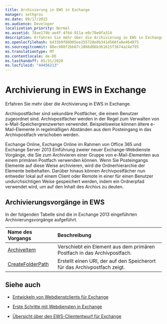 ```yaml
---
title: Archivierung in EWS in Exchange
manager: sethgros
ms.date: 09/17/2015
ms.audience: Developer
localization_priority: Normal
ms.assetid: 78ae179b-ae4f-4f64-911a-e0c70e0fa314
description: Erfahren Sie mehr über die Archivierung in EWS in Exchange.
ms.openlocfilehash: b433b9f88905ee255720e8b341d560fa0e464975
ms.sourcegitcommit: 88ec988f2bb67c1866d06b361615f3674a24e795
ms.translationtype: MT
ms.contentlocale: de-DE
ms.lasthandoff: 05/31/2020
ms.locfileid: "44456213"
---
```

# <a name="archiving-in-ews-in-exchange"></a>Archivierung in EWS in Exchange

Erfahren Sie mehr über die Archivierung in EWS in Exchange.
  
Archivpostfächer sind sekundäre Postfächer, die einem Benutzer zugeordnet sind. Archivpostfächer werden in der Regel zum Verwalten von e-Mail-Speichergrenzwerten verwendet. Beispielsweise können ältere e-Mail-Elemente in regelmäßigen Abständen aus dem Posteingang in das Archivpostfach verschoben werden. 
  
Exchange Online, Exchange Online im Rahmen von Office 365 und Exchange Server 2013 Einführung zweier neuer Exchange-Webdienste Vorgänge, die Sie zum Archivieren einer Gruppe von e-Mail-Elementen aus einem primären Postfach verwenden können. Wenn Sie Posteingangs Elemente auf diese Weise archivieren, wird die Ordnerhierarchie der Elemente beibehalten. Darüber hinaus können Archivpostfächer nun entweder lokal auf einem Client oder Remote in einer für einen Benutzer undurchsichtigen Weise gespeichert werden, indem ein Ordnerpfad verwendet wird, um auf den Inhalt des Archivs zu deuten.
  
## <a name="archiving-operations-in-ews"></a>Archivierungsvorgänge in EWS

In der folgenden Tabelle sind die in Exchange 2013 eingeführten Archivierungsvorgänge aufgeführt. 
  
|**Name des Vorgangs**|**Beschreibung**|
|:-----|:-----|
|[ArchiveItem](https://msdn.microsoft.com/library/1af216b3-13ea-498e-b4fc-23513755d731%28Office.15%29.aspx) <br/> |Verschiebt ein Element aus dem primären Postfach in das Archivpostfach.  <br/> |
|[CreateFolderPath](https://msdn.microsoft.com/library/5a10aa5e-3f25-4ec3-a0b9-284c30918a1f%28Office.15%29.aspx) <br/> |Erstellt einen URI, der auf den Speicherort für das Archivpostfach zeigt.  <br/> |
   
## <a name="see-also"></a>Siehe auch

- [Entwickeln von Webdienstclients für Exchange](develop-web-service-clients-for-exchange.md)
    
- [Erste Schritte mit Webdiensten in Exchange](start-using-web-services-in-exchange.md)
    
- [Übersicht über den EWS-Cliententwurf für Exchange](ews-client-design-overview-for-exchange.md)
    

